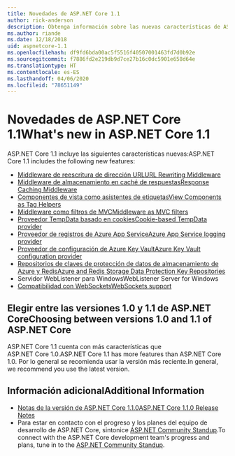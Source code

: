```yaml
---
title: Novedades de ASP.NET Core 1.1
author: rick-anderson
description: Obtenga información sobre las nuevas características de ASP.NET Core 1.1.
ms.author: riande
ms.date: 12/18/2018
uid: aspnetcore-1.1
ms.openlocfilehash: df9fd6bda00ac5f5516f40507001463fd7d0b92e
ms.sourcegitcommit: f7886fd2e219db9d7ce27b16c0dc5901e658d64e
ms.translationtype: HT
ms.contentlocale: es-ES
ms.lasthandoff: 04/06/2020
ms.locfileid: "78651149"
---
```

# <a name="whats-new-in-aspnet-core-11"></a><span data-ttu-id="91b15-103">Novedades de ASP.NET Core 1.1</span><span class="sxs-lookup"><span data-stu-id="91b15-103">What's new in ASP.NET Core 1.1</span></span>

<span data-ttu-id="91b15-104">ASP.NET Core 1.1 incluye las siguientes características nuevas:</span><span class="sxs-lookup"><span data-stu-id="91b15-104">ASP.NET Core 1.1 includes the following new features:</span></span>

- [<span data-ttu-id="91b15-105">Middleware de reescritura de dirección URL</span><span class="sxs-lookup"><span data-stu-id="91b15-105">URL Rewriting Middleware</span></span>](xref:fundamentals/url-rewriting)
- [<span data-ttu-id="91b15-106">Middleware de almacenamiento en caché de respuestas</span><span class="sxs-lookup"><span data-stu-id="91b15-106">Response Caching Middleware</span></span>](xref:performance/caching/middleware)
- [<span data-ttu-id="91b15-107">Componentes de vista como asistentes de etiquetas</span><span class="sxs-lookup"><span data-stu-id="91b15-107">View Components as Tag Helpers</span></span>](xref:mvc/views/view-components#invoking-a-view-component-as-a-tag-helper)
- [<span data-ttu-id="91b15-108">Middleware como filtros de MVC</span><span class="sxs-lookup"><span data-stu-id="91b15-108">Middleware as MVC filters</span></span>](xref:mvc/controllers/filters#using-middleware-in-the-filter-pipeline)
- [<span data-ttu-id="91b15-109">Proveedor TempData basado en cookies</span><span class="sxs-lookup"><span data-stu-id="91b15-109">Cookie-based TempData provider</span></span>](xref:fundamentals/app-state#tempdata)
- [<span data-ttu-id="91b15-110">Proveedor de registros de Azure App Service</span><span class="sxs-lookup"><span data-stu-id="91b15-110">Azure App Service logging provider</span></span>](xref:fundamentals/logging/index#azure-app-service-provider)
- [<span data-ttu-id="91b15-111">Proveedor de configuración de Azure Key Vault</span><span class="sxs-lookup"><span data-stu-id="91b15-111">Azure Key Vault configuration provider</span></span>](xref:security/key-vault-configuration)
- [<span data-ttu-id="91b15-112">Repositorios de claves de protección de datos de almacenamiento de Azure y Redis</span><span class="sxs-lookup"><span data-stu-id="91b15-112">Azure and Redis Storage Data Protection Key Repositories</span></span>](xref:security/data-protection/implementation/key-storage-providers)
- <span data-ttu-id="91b15-113">Servidor WebListener para Windows</span><span class="sxs-lookup"><span data-stu-id="91b15-113">WebListener Server for Windows</span></span>
- [<span data-ttu-id="91b15-114">Compatibilidad con WebSockets</span><span class="sxs-lookup"><span data-stu-id="91b15-114">WebSockets support</span></span>](xref:fundamentals/websockets)

## <a name="choosing-between-versions-10-and-11-of-aspnet-core"></a><span data-ttu-id="91b15-115">Elegir entre las versiones 1.0 y 1.1 de ASP.NET Core</span><span class="sxs-lookup"><span data-stu-id="91b15-115">Choosing between versions 1.0 and 1.1 of ASP.NET Core</span></span>

<span data-ttu-id="91b15-116">ASP.NET Core 1.1 cuenta con más características que ASP.NET Core 1.0.</span><span class="sxs-lookup"><span data-stu-id="91b15-116">ASP.NET Core 1.1 has more features than ASP.NET Core 1.0.</span></span> <span data-ttu-id="91b15-117">Por lo general se recomienda usar la versión más reciente.</span><span class="sxs-lookup"><span data-stu-id="91b15-117">In general, we recommend you use the latest version.</span></span>

## <a name="additional-information"></a><span data-ttu-id="91b15-118">Información adicional</span><span class="sxs-lookup"><span data-stu-id="91b15-118">Additional Information</span></span>

- [<span data-ttu-id="91b15-119">Notas de la versión de ASP.NET Core 1.1.0</span><span class="sxs-lookup"><span data-stu-id="91b15-119">ASP.NET Core 1.1.0 Release Notes</span></span>](https://github.com/dotnet/aspnetcore/releases/tag/1.1.0)
- <span data-ttu-id="91b15-120">Para estar en contacto con el progreso y los planes del equipo de desarrollo de ASP.NET Core, sintonice [ASP.NET Community Standup](https://live.asp.net/).</span><span class="sxs-lookup"><span data-stu-id="91b15-120">To connect with the ASP.NET Core development team's progress and plans, tune in to the [ASP.NET Community Standup](https://live.asp.net/).</span></span>
